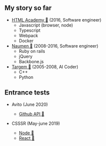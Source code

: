 <!--
**kaineer/kaineer** is a ✨ _special_ ✨ repository because its `README.md` (this file) appears on your GitHub profile.

Here are some ideas to get you started:

- 📫 How to reach me: kaineer@gmail.com
-->

## My story so far
  
* [HTML Academy 🔗](https://htmlacademy.ru/) (2016, Software engineer)
  * Javascript (browser, node)
  * Typescript
  * Webpack
  * Docker
* [Naumen 🔗](https://www.naumen.ru/) (2008-2016, Software engineer)
  * Ruby on rails
  * jQuery
  * Backbone.js
* [Targem 🔗](https://targem.ru/) (2005-2008, AI Coder)
  * C++
  * Python
  
## Entrance tests
  
* Avito (June 2020)
  * [Github API 🔗](https://github.com/kaineer/trial-avito-githubapi)

* CSSSR (May-june 2019)
  * [Node 🔗](https://github.com/kaineer/trial-csssr-node)
  * [React 🔗](https://github.com/kaineer/trial-csssr-react)
